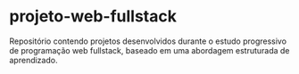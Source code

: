 # projeto-web-fullstack

Repositório contendo projetos desenvolvidos durante o estudo progressivo de programação web fullstack, baseado em uma abordagem estruturada de aprendizado.

